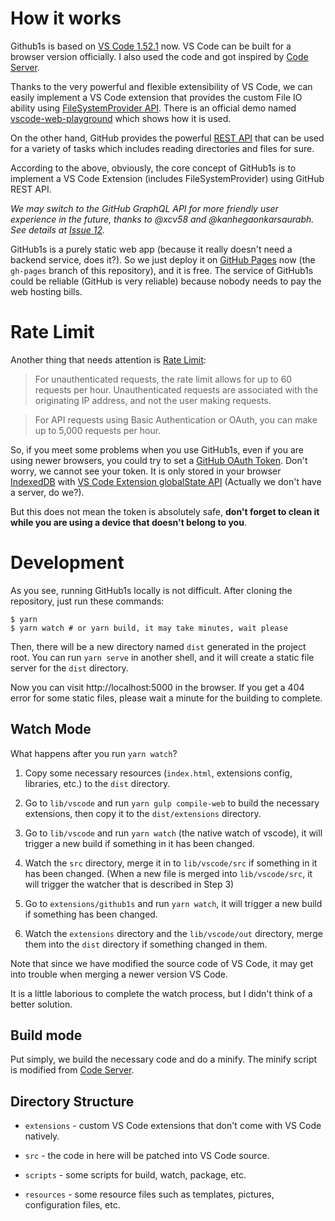 # How it works

Github1s is based on [VS Code 1.52.1](https://github.com/microsoft/vscode/tree/1.52.1) now. VS Code can be built for a browser version officially. I also used the code and got inspired by [Code Server](https://github.com/cdr/code-server).

Thanks to the very powerful and flexible extensibility of VS Code, we can easily implement a VS Code extension that provides the custom File IO ability using [FileSystemProvider API](https://code.visualstudio.com/api/references/vscode-api#FileSystemProvider). There is an official demo named [vscode-web-playground](https://github.com/microsoft/vscode-web-playground) which shows how it is used.

On the other hand, GitHub provides the powerful [REST API](https://docs.github.com/en/rest) that can be used for a variety of tasks which includes reading directories and files for sure.

According to the above, obviously, the core concept of GitHub1s is to implement a VS Code Extension (includes FileSystemProvider) using GitHub REST API.

_We may switch to the GitHub GraphQL API for more friendly user experience in the future, thanks to @xcv58 and @kanhegaonkarsaurabh. See details at [Issue 12](https://github.com/conwnet/github1s/issues/12)._

GitHub1s is a purely static web app (because it really doesn't need a backend service, does it?). So we just deploy it on [GitHub Pages](https://pages.github.com/) now (the `gh-pages` branch of this repository), and it is free. The service of GitHub1s could be reliable (GitHub is very reliable) because nobody needs to pay the web hosting bills.

# Rate Limit

Another thing that needs attention is [Rate Limit](https://docs.github.com/en/rest/reference/rate-limit):

> For unauthenticated requests, the rate limit allows for up to 60 requests per hour. Unauthenticated requests are associated with the originating IP address, and not the user making requests.

> For API requests using Basic Authentication or OAuth, you can make up to 5,000 requests per hour.

So, if you meet some problems when you use GitHub1s, even if you are using newer browsers, you could try to set a [GitHub OAuth Token](https://docs.github.com/en/rest/overview/resources-in-the-rest-api#oauth2-token-sent-in-a-header). Don't worry, we cannot see your token. It is only stored in your browser [IndexedDB](https://developer.mozilla.org/en-US/docs/Web/API/IndexedDB_API) with [VS Code Extension globalState API](https://code.visualstudio.com/api/references/vscode-api#ExtensionContext) (Actually we don't have a server, do we?).

But this does not mean the token is absolutely safe, **don't forget to clean it while you are using a device that doesn't belong to you**.

# Development

As you see, running GitHub1s locally is not difficult. After cloning the repository, just run these commands:

```shell
$ yarn
$ yarn watch # or yarn build, it may take minutes, wait please
```

Then, there will be a new directory named `dist` generated in the project root. You can run `yarn serve` in another shell, and it will create a static file server for the `dist` directory.

Now you can visit http://localhost:5000 in the browser. If you get a 404 error for some static files, please wait a minute for the building to complete.

## Watch Mode

What happens after you run `yarn watch`?

1. Copy some necessary resources (`index.html`, extensions config, libraries, etc.) to the `dist` directory.

2. Go to `lib/vscode` and run `yarn gulp compile-web` to build the necessary extensions, then copy it to the `dist/extensions` directory.

3. Go to `lib/vscode` and run `yarn watch` (the native watch of vscode), it will trigger a new build if something in it has been changed.

4. Watch the `src` directory, merge it in to `lib/vscode/src` if something in it has been changed. (When a new file is merged into `lib/vscode/src`, it will trigger the watcher that is described in Step 3)

5. Go to `extensions/github1s` and run `yarn watch`, it will trigger a new build if something has been changed.

6. Watch the `extensions` directory and the `lib/vscode/out` directory, merge them into the `dist` directory if something changed in them.

Note that since we have modified the source code of VS Code, it may get into trouble when merging a newer version VS Code.

It is a little laborious to complete the watch process, but I didn't think of a better solution.

## Build mode

Put simply, we build the necessary code and do a minify. The minify script is modified from [Code Server](https://github.com/cdr/code-server).

## Directory Structure

- `extensions` - custom VS Code extensions that don't come with VS Code natively.

- `src` - the code in here will be patched into VS Code source.

- `scripts` - some scripts for build, watch, package, etc.

- `resources` - some resource files such as templates, pictures, configuration files, etc.
